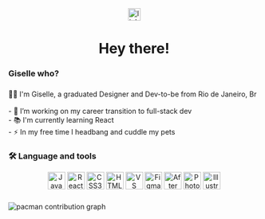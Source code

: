 <div align="center">
  <img src="https://img.shields.io/static/v1?message=LinkedIn&logo=linkedin&label=&color=0077B5&logoColor=white&labelColor=&style=for-the-badge" height="25" alt="linkedin logo"  />
</div>

###


<h1 align="center">Hey there!</h1>

###

<h3 align="left">Giselle who?</h3>

###

<p align="left">👩‍💻 I'm Giselle, a graduated Designer and Dev-to-be from Rio de Janeiro, Br<br><br>- 🔭 I’m working on my career transition to full-stack dev <br>- 📚 I'm currently learning React<br>- ⚡ In my free time I headbang and cuddle my pets </p>

###

<h3 align="left">🛠 Language and tools</h3>
<p align="center"><a href="#"><img src="https://cdn.jsdelivr.net/gh/devicons/devicon/icons/javascript/javascript-original.svg" height="35" alt="JavaScript" /></a> <a href="#"><img src="https://cdn.jsdelivr.net/gh/devicons/devicon/icons/react/react-original.svg" height="35" alt="React" /></a> <a href="#"><img src="https://cdn.jsdelivr.net/gh/devicons/devicon/icons/css3/css3-original.svg" height="35" alt="CSS3" /></a> <a href="#"><img src="https://cdn.jsdelivr.net/gh/devicons/devicon/icons/html5/html5-original.svg" height="35" alt="HTML5" /></a> <a href="#"><img src="https://cdn.jsdelivr.net/gh/devicons/devicon/icons/vscode/vscode-original.svg" height="35" alt="VS Code" /></a> <a href="#"><img src="https://cdn.jsdelivr.net/gh/devicons/devicon/icons/figma/figma-original.svg" height="35" alt="Figma" /></a> <a href="#"><img src="https://cdn.jsdelivr.net/gh/devicons/devicon/icons/aftereffects/aftereffects-original.svg" height="35" alt="After Effects" /></a> <a href="#"><img src="https://cdn.jsdelivr.net/gh/devicons/devicon/icons/photoshop/photoshop-plain.svg" height="35" alt="Photoshop" /></a> <a href="#"><img src="https://cdn.jsdelivr.net/gh/devicons/devicon/icons/illustrator/illustrator-plain.svg" height="35" alt="Illustrator" /></a></p>


###

<picture>
  <source media="(prefers-color-scheme: dark)" srcset="https://raw.githubusercontent.com/gisellegarciaz/gisellegarciaz/output/pacman-contribution-graph-dark.svg">
  <source media="(prefers-color-scheme: light)" srcset="https://raw.githubusercontent.com/gisellegarciaz/gisellegarciaz/output/pacman-contribution-graph.svg">
  <img alt="pacman contribution graph" src="https://raw.githubusercontent.com/gisellegarciaz/gisellegarciaz/output/pacman-contribution-graph.svg">
</picture>

###
